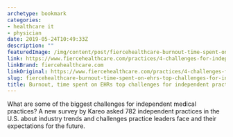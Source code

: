 ```yaml
---
archetype: bookmark
categories:
- healthcare it
- physician
date: 2019-05-24T10:49:33Z
description: ""
featuredImage: /img/content/post/fiercehealthcare-burnout-time-spent-on-ehrs-top-challenges-for-independent-practice-leaders.jpg
link: https://www.fiercehealthcare.com/practices/4-challenges-for-independent-medical-practices
linkBrand: fiercehealthcare.com
linkOriginal: https://www.fiercehealthcare.com/practices/4-challenges-for-independent-medical-practices
slug: fiercehealthcare-burnout-time-spent-on-ehrs-top-challenges-for-independent-practice-leaders
title: Burnout, time spent on EHRs top challenges for independent practice leaders
---
```

What are some of the biggest challenges for independent medical practices? A new survey by Kareo asked 782 independent practices in the U.S. about industry trends and challenges practice leaders face and their expectations for the future.